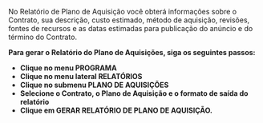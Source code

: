 ﻿No Relatório de Plano de Aquisição você obterá informações sobre o Contrato, sua descrição, custo estimado, método de aquisição, revisões, fontes de recursos e as datas estimadas para publicação do anúncio e do término do Contrato.

<b>Para gerar o Relatório do Plano de Aquisições, siga os seguintes passos:<b>

* Clique no menu PROGRAMA
* Clique no menu lateral RELATÓRIOS
* Clique no submenu PLANO DE AQUISIÇÕES
* Selecione o Contrato, o Plano de Aquisição e o formato de saída do relatório
* Clique em GERAR RELATÓRIO DE PLANO DE AQUISIÇÃO.